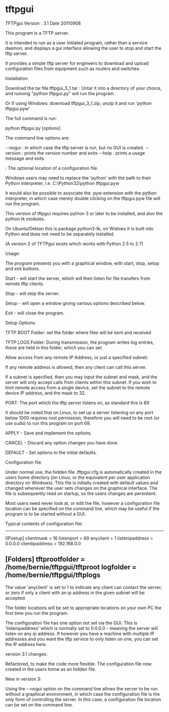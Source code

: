# tftpgui

TFTPgui Version : 3.1
Date 20110908

This program is a TFTP server.

It is intended to run as a user initiated program, rather than a service daemon,
and displays a gui interface allowing the user to stop and start the tftp server.

It provides a simple tftp server for engineers to download and upload
configuration files from equipment such as routers and switches.


Installation

Download the tar file tftpgui_3_1.tar : Untar it into a directory of your
choice, and running "python tftpgui.py" will run the program.

Or if using Windows: download tftpgui_3_1.zip, unzip it and run
'python tftpgui.pyw'

The full command is run:

python tftpgui.py [options] <configuration-file>

The command line options are:

--nogui : in which case the tftp server is run, but no GUI is created.
--version : prints the version number and exits
--help : prints a usage message and exits

<configuration-file> : The optional location of a configuration file.

Windows users may need to replace the 'python' with the path to their Python
interpreter, i.e. C:\Python32\python tftpgui.pyw

It would also be possible to associate the .pyw extension with the python
interpreter, in which case merely double clicking on the tftpgui.pyw file
will run the program.

This version of tftpgui requires python 3 or later to be installed, and also the
python tk modules.

On Ubuntu/Debian this is package python3-tk, on Widows it is built into
Python and does not need to be separately installed.

(A version 2 of TFTPgui exists which works with Python 2.5 to 2.7)


Usage:

The program presents you with a graphical window, with start, stop,
setup and exit buttons.

Start - will start the server, which will then listen for file
        transfers from remote tftp clients.

Stop - will stop the server.

Setup - will open a window giving various options described below.

Exit - will close the program.

Setup Options:

TFTP ROOT Folder: set the folder where files will be sent and received

TFTP LOGS Folder: During transmission, the program writes log entries,
these are held in this folder, which you can set.

Allow access from any remote IP Address, or just a specified subnet:

If any remote address is allowed, then any client can call this server.

If a subnet is specified, then you may input the subnet and mask, and
the server will only accept calls from clients within this subnet.
If you wish to limit remote access from a single device, set the subnet
to the remote device IP address, and the mask to 32.

PORT: The port which the tftp server listens on, as standard this is 69

It should be noted that on Linux, to set up a server listening on any
port below 1000 requires root permission, therefore you will need
to be root (or use sudo) to run this program on port 69.

APPLY - Save and implement the options.

CANCEL - Discard any option changes you have done.

DEFAULT - Set options to the initial defaults.


Configuration file

Under normal use, the hidden file .tftpgui.cfg is automatically created
in the users home directory (on Linux, or the equivalent per user
application directory on Windows).  This file is initially created
with default values and changed whenever the user sets changes on
the graphical interface. The file is subsequently read on startup,
so the users changes are persistent.

Most users need never look at, or edit the file, however a configuration
file location can be specified on the command line, which may be
useful if the program is to be started without a GUI.

Typical contents of configuration file:

---------------------------------------------------
[IPsetup]
clientmask = 16
listenport = 69
anyclient = 1
listenipaddress = 0.0.0.0
clientipaddress = 192.168.0.0

[Folders]
tftprootfolder = /home/bernie/tftpgui/tftproot
logfolder = /home/bernie/tftpgui/tftplogs
----------------------------------------------------

The value 'anyclient' is set to 1 to indicate any client can contact
the server, or zero if only a client with an ip address in the given
subnet will be accepted.

The folder locations will be set to appropriate locations on your
own PC the first time you run the program.

The configuration file has one option not set via the GUI. This
is 'listenipaddress' which is normally set to 0.0.0.0 - meaning
the server will listen on any ip address. If however you have a
machine with multiple IP addresses and you want the tftp service
to only listen on one, you can set the IP address here. 


version 3.1 changes:

Refactored, to make the code more flexible.
The configuration file now created in the users home as an hidden file.


New in version 3:

Using the --nogui option on the command line allows the server to be
run without a graphical environment, in which case the configuration
file is the only form of controlling the server. In this case, a
configuration file location can be set on the command line.
